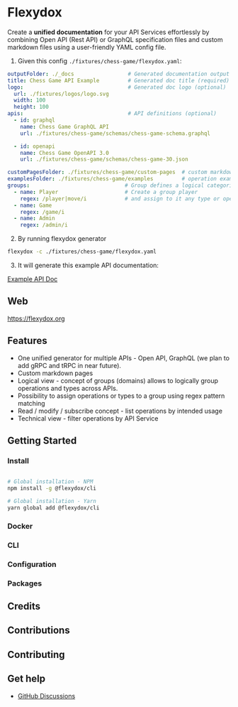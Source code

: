 # Flexydox

 Create a **unified documentation** for your API Services effortlessly by combining Open API (Rest API) or GraphQL specification files and custom markdown files using a user-friendly YAML config file.

1. Given this config `./fixtures/chess-game/flexydox.yaml`: 

```yaml
outputFolder: ./_docs                 # Generated documentation output folder (required)
title: Chess Game API Example         # Generated doc title (required)
logo:                                 # Generated doc logo (optional)
  url: ./fixtures/logos/logo.svg     
  width: 100
  height: 100
apis:                                 # API definitions (optional)
  - id: graphql
    name: Chess Game GraphQL API
    url: ./fixtures/chess-game/schemas/chess-game-schema.graphql

  - id: openapi
    name: Chess Game OpenAPI 3.0
    url: ./fixtures/chess-game/schemas/chess-game-30.json 

customPagesFolder: ./fixtures/chess-game/custom-pages  # custom markdown files folder (optional)
examplesFolder: ./fixtures/chess-game/examples         # operation examples folder (optional)
groups:                              # Group defines a logical categorization of operation or type
  - name: Player                     # Create a group player
    regex: /player|move/i            # and assign to it any type or operation name matching regex 
  - name: Game
    regex: /game/i
  - name: Admin
    regex: /admin/i
```

2. By running flexydox generator
```bash
flexydox -c ./fixtures/chess-game/flexydox.yaml
```

3. It will generate this example API documentation:

[Example API Doc](http://fxdx-chess.s3-website.eu-central-1.amazonaws.com/doc/overview/)





## Web

https://flexydox.org


## Features
- One unified generator for multiple APIs - Open API, GraphQL (we plan to add gRPC and tRPC in near future).
- Custom markdown pages
- Logical view - concept of groups (domains) allows to logically group operations and types across APIs.
- Possibility to assign operations or types to a group using regex pattern matching
- Read / modify / subscribe concept - list operations by intended usage
- Technical view - filter operations by API Service


## Getting Started

### Install


```bash

# Global installation - NPM 
npm install -g @flexydox/cli

# Global installation - Yarn
yarn global add @flexydox/cli


```


### Docker



### CLI



### Configuration








### Packages

## Credits

## Contributions

## Contributing

## Get help

- [GitHub Discussions](https://github.com/flexydox/flexydox/discussions)
